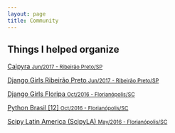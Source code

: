 ```yaml
---
layout: page 
title: Community 
---
```


<h2> Things I helped organize</h2>

<p>
  <a href="http://caipyra.python.org.br/">
    Caipyra
    <small>Jun/2017 - Ribeirão Preto/SP</small>
  </a>
</p>

<p>
  <a href="https://djangogirls.org/ribeiraopreto/">
    Django Girls Ribeirão Preto
    <small>Jun/2017 - Ribeirão Preto/SP</small>
  </a>
</p>

<p>
  <a href="https://djangogirls.org/florianopolis/">
    Django Girls Floripa
    <small>Oct/2016 - Florianópolis/SC</small>
  </a>
</p>

<p>
  <a href="http://2016.pythonbrasil.org.br/">
    Python Brasil [12]
    <small>Oct/2016 - Florianópolis/SC</small>
  </a>
</p>

<p>
  <a href="http://scipyla.org/conf/2016/">
Scipy Latin America (ScipyLA)
<small>May/2016 - Florianópolis/SC</small>
  </a>
</p>
